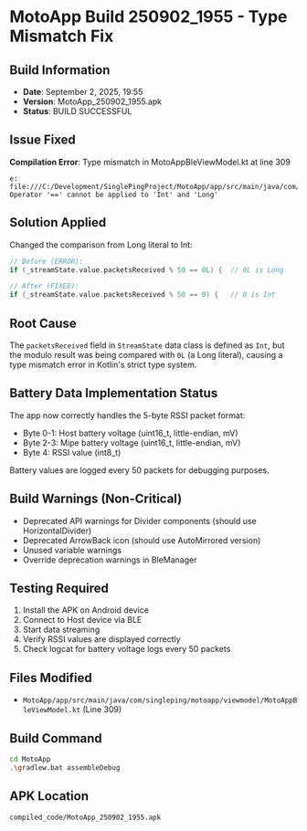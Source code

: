 # MotoApp Build 250902_1955 - Type Mismatch Fix

## Build Information
- **Date**: September 2, 2025, 19:55
- **Version**: MotoApp_250902_1955.apk
- **Status**: BUILD SUCCESSFUL

## Issue Fixed
**Compilation Error**: Type mismatch in MotoAppBleViewModel.kt at line 309
```
e: file:///C:/Development/SinglePingProject/MotoApp/app/src/main/java/com/singleping/motoapp/viewmodel/MotoAppBleViewModel.kt:309:13 
Operator '==' cannot be applied to 'Int' and 'Long'
```

## Solution Applied
Changed the comparison from Long literal to Int:
```kotlin
// Before (ERROR):
if (_streamState.value.packetsReceived % 50 == 0L) {  // 0L is Long

// After (FIXED):
if (_streamState.value.packetsReceived % 50 == 0) {   // 0 is Int
```

## Root Cause
The `packetsReceived` field in `StreamState` data class is defined as `Int`, but the modulo result was being compared with `0L` (a Long literal), causing a type mismatch error in Kotlin's strict type system.

## Battery Data Implementation Status
The app now correctly handles the 5-byte RSSI packet format:
- Byte 0-1: Host battery voltage (uint16_t, little-endian, mV)
- Byte 2-3: Mipe battery voltage (uint16_t, little-endian, mV)
- Byte 4: RSSI value (int8_t)

Battery values are logged every 50 packets for debugging purposes.

## Build Warnings (Non-Critical)
- Deprecated API warnings for Divider components (should use HorizontalDivider)
- Deprecated ArrowBack icon (should use AutoMirrored version)
- Unused variable warnings
- Override deprecation warnings in BleManager

## Testing Required
1. Install the APK on Android device
2. Connect to Host device via BLE
3. Start data streaming
4. Verify RSSI values are displayed correctly
5. Check logcat for battery voltage logs every 50 packets

## Files Modified
- `MotoApp/app/src/main/java/com/singleping/motoapp/viewmodel/MotoAppBleViewModel.kt` (Line 309)

## Build Command
```bash
cd MotoApp
.\gradlew.bat assembleDebug
```

## APK Location
`compiled_code/MotoApp_250902_1955.apk`
